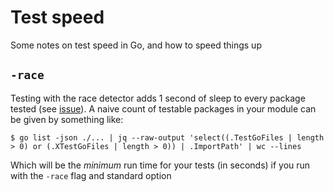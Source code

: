 # Test speed

Some notes on test speed in Go, and how to speed things up

## `-race`

Testing with the race detector adds 1 second of sleep to every package tested
(see [issue](https://github.com/golang/go/issues/20364)). A naive count of
testable packages in your module can be given by something like:

    $ go list -json ./... | jq --raw-output 'select((.TestGoFiles | length > 0) or (.XTestGoFiles | length > 0)) | .ImportPath' | wc --lines

Which will be the *minimum* run time for your tests (in seconds) if you run with
the `-race` flag and standard option
